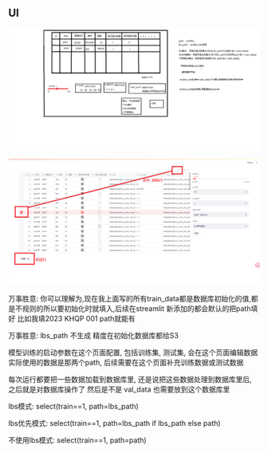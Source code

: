 
## UI

![](ui_.png)

![](cd.png)


万事胜意:
你可以理解为,现在我上面写的所有train_data都是数据库初始化的值,都是不规则的所以要初始化时就填入,后续在streamlit 新添加的都会默认的把path填好
比如我填2023 KHQP 001 path就能有

万事胜意:
lbs_path 不生成
精度在初始化数据库都给S3

模型训练的启动参数在这个页面配置, 包括训练集, 测试集, 会在这个页面编辑数据
实际使用的数据是那两个path,
后续需要在这个页面补充训练数据或测试数据

每次运行都要把一些数据加载到数据库里,
还是说把这些数据处理到数据库里后, 之后就是对数据库操作了
然后是不是 val_data 也需要放到这个数据库里

lbs模式: select(train==1, path=lbs_path)

lbs优先模式: select(train==1, path=lbs_path if lbs_path else path)

不使用lbs模式: select(train==1, path=path)
